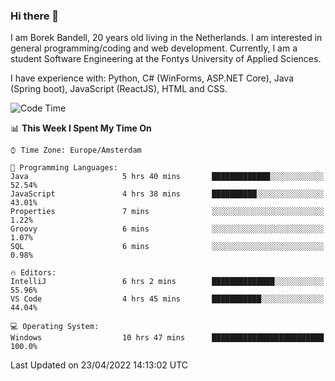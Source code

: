 ### Hi there 👋

I am Borek Bandell, 20 years old living in the Netherlands. I am interested in general programming/coding and web development. Currently, I am a student Software Engineering at the Fontys University of Applied Sciences.

I have experience with: Python, C# (WinForms, ASP.NET Core), Java (Spring boot), JavaScript (ReactJS), HTML and CSS.

<!--START_SECTION:waka-->
![Code Time](http://img.shields.io/badge/Code%20Time-100%20hrs%2034%20mins-blue)

📊 **This Week I Spent My Time On** 

```text
⌚︎ Time Zone: Europe/Amsterdam

💬 Programming Languages: 
Java                     5 hrs 40 mins       █████████████░░░░░░░░░░░░   52.54% 
JavaScript               4 hrs 38 mins       ██████████░░░░░░░░░░░░░░░   43.01% 
Properties               7 mins              ░░░░░░░░░░░░░░░░░░░░░░░░░   1.22% 
Groovy                   6 mins              ░░░░░░░░░░░░░░░░░░░░░░░░░   1.07% 
SQL                      6 mins              ░░░░░░░░░░░░░░░░░░░░░░░░░   0.98%

🔥 Editors: 
IntelliJ                 6 hrs 2 mins        ██████████████░░░░░░░░░░░   55.96% 
VS Code                  4 hrs 45 mins       ███████████░░░░░░░░░░░░░░   44.04%

💻 Operating System: 
Windows                  10 hrs 47 mins      █████████████████████████   100.0%

```


 Last Updated on 23/04/2022 14:13:02 UTC
<!--END_SECTION:waka-->

<!--**tcBorek2002/tcBorek2002** is a ✨ _special_ ✨ repository because its `README.md` (this file) appears on your GitHub profile.

Here are some ideas to get you started:

- 🔭 I’m currently working on ...
- 🌱 I’m currently learning ...
- 👯 I’m looking to collaborate on ...
- 🤔 I’m looking for help with ...
- 💬 Ask me about ...
- 📫 How to reach me: ...
- 😄 Pronouns: ...
- ⚡ Fun fact: ...
-->
